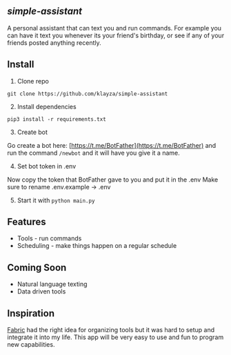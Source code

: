## *simple-assistant*
A personal assistant that can text you and run commands. For example you can have it text you whenever its your friend's birthday, or see if any of your friends posted anything recently.

## Install
1. Clone repo

`git clone https://github.com/klayza/simple-assistant`

2. Install dependencies

`pip3 install -r requirements.txt`

3. Create bot

Go create a bot here: [https://t.me/BotFather](https://t.me/BotFather) and run the command `/newbot` and it will have you give it a name.

4. Set bot token in .env

Now copy the token that BotFather gave to you and put it in the .env
Make sure to rename .env.example -> .env

5. Start it with `python main.py`


## Features
- Tools - run commands
- Scheduling - make things happen on a regular schedule


## Coming Soon
- Natural language texting 
- Data driven tools


## Inspiration
[Fabric](https://github.com/danielmiessler/fabric) had the right idea for organizing tools but it was hard to setup and integrate it into my life. This app will be very easy to use and fun to program new capabilities.